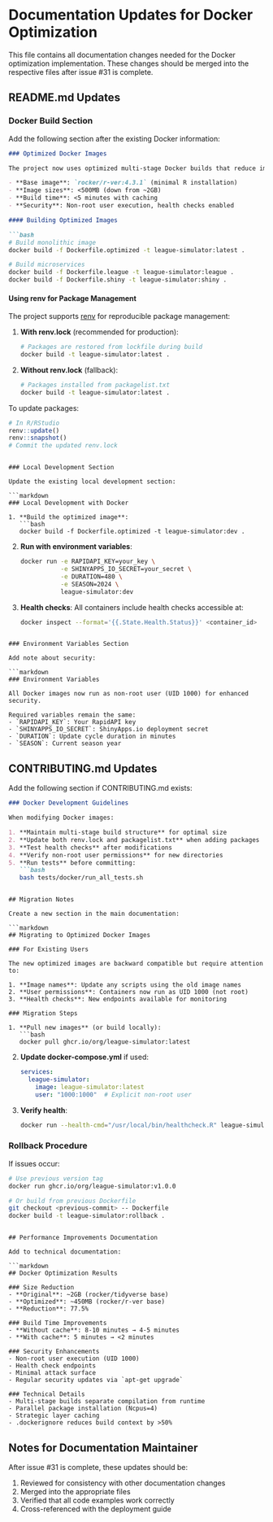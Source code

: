 # Documentation Updates for Docker Optimization

This file contains all documentation changes needed for the Docker optimization implementation. These changes should be merged into the respective files after issue #31 is complete.

## README.md Updates

### Docker Build Section

Add the following section after the existing Docker information:

```markdown
### Optimized Docker Images

The project now uses optimized multi-stage Docker builds that reduce image sizes by ~75%:

- **Base image**: `rocker/r-ver:4.3.1` (minimal R installation)
- **Image sizes**: <500MB (down from ~2GB)
- **Build time**: <5 minutes with caching
- **Security**: Non-root user execution, health checks enabled

#### Building Optimized Images

```bash
# Build monolithic image
docker build -f Dockerfile.optimized -t league-simulator:latest .

# Build microservices
docker build -f Dockerfile.league -t league-simulator:league .
docker build -f Dockerfile.shiny -t league-simulator:shiny .
```

#### Using renv for Package Management

The project supports [renv](https://rstudio.github.io/renv/) for reproducible package management:

1. **With renv.lock** (recommended for production):
   ```bash
   # Packages are restored from lockfile during build
   docker build -t league-simulator:latest .
   ```

2. **Without renv.lock** (fallback):
   ```bash
   # Packages installed from packagelist.txt
   docker build -t league-simulator:latest .
   ```

To update packages:
```r
# In R/RStudio
renv::update()
renv::snapshot()
# Commit the updated renv.lock
```
```

### Local Development Section

Update the existing local development section:

```markdown
### Local Development with Docker

1. **Build the optimized image**:
   ```bash
   docker build -f Dockerfile.optimized -t league-simulator:dev .
   ```

2. **Run with environment variables**:
   ```bash
   docker run -e RAPIDAPI_KEY=your_key \
              -e SHINYAPPS_IO_SECRET=your_secret \
              -e DURATION=480 \
              -e SEASON=2024 \
              league-simulator:dev
   ```

3. **Health checks**: All containers include health checks accessible at:
   ```bash
   docker inspect --format='{{.State.Health.Status}}' <container_id>
   ```
```

### Environment Variables Section

Add note about security:

```markdown
### Environment Variables

All Docker images now run as non-root user (UID 1000) for enhanced security.

Required variables remain the same:
- `RAPIDAPI_KEY`: Your RapidAPI key
- `SHINYAPPS_IO_SECRET`: ShinyApps.io deployment secret
- `DURATION`: Update cycle duration in minutes
- `SEASON`: Current season year
```

## CONTRIBUTING.md Updates

Add the following section if CONTRIBUTING.md exists:

```markdown
### Docker Development Guidelines

When modifying Docker images:

1. **Maintain multi-stage build structure** for optimal size
2. **Update both renv.lock and packagelist.txt** when adding packages
3. **Test health checks** after modifications
4. **Verify non-root user permissions** for new directories
5. **Run tests** before committing:
   ```bash
   bash tests/docker/run_all_tests.sh
   ```
```

## Migration Notes

Create a new section in the main documentation:

```markdown
## Migrating to Optimized Docker Images

### For Existing Users

The new optimized images are backward compatible but require attention to:

1. **Image names**: Update any scripts using the old image names
2. **User permissions**: Containers now run as UID 1000 (not root)
3. **Health checks**: New endpoints available for monitoring

### Migration Steps

1. **Pull new images** (or build locally):
   ```bash
   docker pull ghcr.io/org/league-simulator:latest
   ```

2. **Update docker-compose.yml** if used:
   ```yaml
   services:
     league-simulator:
       image: league-simulator:latest
       user: "1000:1000"  # Explicit non-root user
   ```

3. **Verify health**:
   ```bash
   docker run --health-cmd="/usr/local/bin/healthcheck.R" league-simulator:latest
   ```

### Rollback Procedure

If issues occur:
```bash
# Use previous version tag
docker run ghcr.io/org/league-simulator:v1.0.0

# Or build from previous Dockerfile
git checkout <previous-commit> -- Dockerfile
docker build -t league-simulator:rollback .
```
```

## Performance Improvements Documentation

Add to technical documentation:

```markdown
## Docker Optimization Results

### Size Reduction
- **Original**: ~2GB (rocker/tidyverse base)
- **Optimized**: ~450MB (rocker/r-ver base)
- **Reduction**: 77.5%

### Build Time Improvements
- **Without cache**: 8-10 minutes → 4-5 minutes
- **With cache**: 5 minutes → <2 minutes

### Security Enhancements
- Non-root user execution (UID 1000)
- Health check endpoints
- Minimal attack surface
- Regular security updates via `apt-get upgrade`

### Technical Details
- Multi-stage builds separate compilation from runtime
- Parallel package installation (Ncpus=4)
- Strategic layer caching
- .dockerignore reduces build context by >50%
```

## Notes for Documentation Maintainer

After issue #31 is complete, these updates should be:
1. Reviewed for consistency with other documentation changes
2. Merged into the appropriate files
3. Verified that all code examples work correctly
4. Cross-referenced with the deployment guide